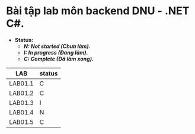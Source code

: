 # Bài tập lab môn backend DNU - .NET C#.

- **Status:**
    - ***N: Not started (Chưa làm).***
    - ***I: In progress (Đang làm).***
    - ***C: Complete (Đã làm xong).***

|LAB     |status  |
|--------|--------|
|LAB01.1 |C       |
|LAB01.2 |C       |
|LAB01.3 |I       |
|LAB01.4 |N       |
|LAB01.5 |C       |
